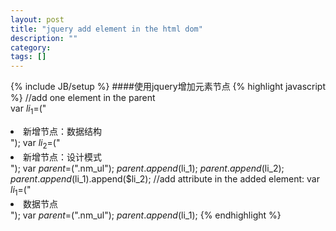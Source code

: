 ```yaml
---
layout: post
title: "jquery add element in the html dom"
description: ""
category: 
tags: []
---
```

{% include JB/setup %}
####使用jquery增加元素节点
{% highlight javascript %}
    //add one element in the parent  
    var $li_1=$("<li>新增节点：数据结构</li>");
    var $li_2=$("<li>新增节点：设计模式</li>");
    var $parent=$(".nm_ul");
    $parent.append($li_1);
    $parent.append($li_2);
    $parent.append($li_1).append($li_2);
    //add attribute in the added element: 
    var $li_1=$("<li title='新增节点：数据结构'>数据节点</li>");
    var $parent=$(".nm_ul");
    $parent.append($li_1);
{% endhighlight %}
